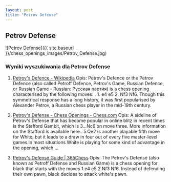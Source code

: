 ```yaml
---
layout: post
title: "Petrov Defense"
---
```


## Petrov Defense
![Petrov Defense]({{ site.baseurl }}/chess_openings_images/Petrov_Defense.jpg)

### Wyniki wyszukiwania dla Petrov Defense
1. [Petrov's Defence - Wikipedia](https://en.wikipedia.org/wiki/Petrov's_Defence)
   Opis: Petrov's Defence or the Petrov Defence (also called Petroff Defence, Petrov's Game, Russian Defence, or Russian Game - Russian: Русская партия) is a chess opening characterised by the following moves: . 1. e4 e5 2. Nf3 Nf6. Though this symmetrical response has a long history, it was first popularised by Alexander Petrov, a Russian chess player in the mid-19th century.

2. [Petrov's Defense - Chess Openings - Chess.com](https://www.chess.com/openings/Petrovs-Defense)
   Opis: A sideline of Petrov's Defense that has become popular in online blitz in recent times is the Stafford Gambit, which is 3...Nc6 on move three. More information on the Stafford is available here.. 5.Qe2 is another playable fifth move for White, but it leads to a draw in four out of every five master-level games.In most situations White is playing for some kind of advantage in the opening, which ...

3. [Petrov's Defense Guide | 365Chess](https://www.365chess.com/chess-openings/Petrovs-Defense)
   Opis: The Petrov's Defense (also known as Petroff Defense and Russian Game) is a chess opening for black that starts with the moves 1.e4 e5 2.Nf3 Nf6. Instead of defending their own pawn, black decides to attack white's pawn.